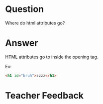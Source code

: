 # Question
Where do html attributes go?

# Answer
HTML attributes go to inside the opening tag.

Ex:
```html
<h1 id="bruh">zzzz</h1>
```

# Teacher Feedback